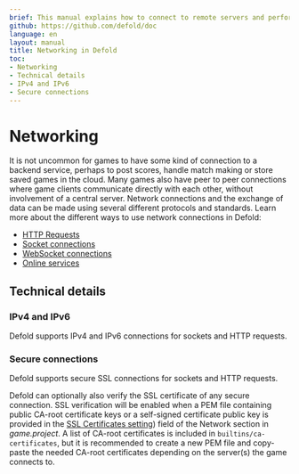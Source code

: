 ```yaml
---
brief: This manual explains how to connect to remote servers and perform other kinds of network connections.
github: https://github.com/defold/doc
language: en
layout: manual
title: Networking in Defold
toc:
- Networking
- Technical details
- IPv4 and IPv6
- Secure connections
---
```


# Networking

It is not uncommon for games to have some kind of connection to a backend service, perhaps to post scores, handle match making or store saved games in the cloud. Many games also have peer to peer connections where game clients communicate directly with each other, without involvement of a central server. Network connections and the exchange of data can be made using several different protocols and standards. Learn more about the different ways to use network connections in Defold:

* [HTTP Requests](/manuals/http-requests)
* [Socket connections](/manuals/socket-connections)
* [WebSocket connections](/manuals/websocket-connections)
* [Online services](/manuals/online-services)


## Technical details

### IPv4 and IPv6

Defold supports IPv4 and IPv6 connections for sockets and HTTP requests.

### Secure connections

Defold supports secure SSL connections for sockets and HTTP requests.

Defold can optionally also verify the SSL certificate of any secure connection. SSL verification will be enabled when a PEM file containing public CA-root certificate keys or a self-signed certificate public key is provided in the [SSL Certificates setting](/manuals/project-settings/#network)) field of the Network section in *game.project*. A list of CA-root certificates is included in `builtins/ca-certificates`, but it is recommended to create a new PEM file and copy-paste the needed CA-root certificates depending on the server(s) the game connects to.